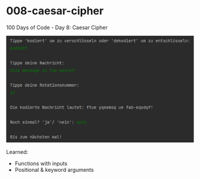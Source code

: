 # 008-caesar-cipher
100 Days of Code - Day 8: Caesar Cipher

![sample](img/sample.PNG)

Learned:
- Functions with inputs
- Positional & keyword arguments
